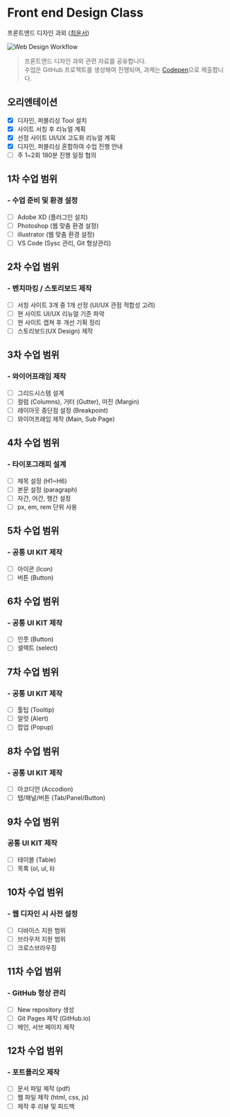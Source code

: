 # Front end Design Class
프론트엔드 디자인 과외 ([최윤서](https://github.com/yoonie1005))

![Web Design Workflow](https://i.imgur.com/Qh7nkfG.png)
> 프론트엔드 디자인 과외 관련 자료를 공유합니다. <br>
> 수업은 GitHub 프로젝트를 생성해여 진행되며, 과제는 [Codepen](https://codepen.io/your-work)으로 제출합니다.

## 오리엔테이션
- [x] 디자인, 퍼블리싱 Tool 설치
- [x] 사이트 서칭 후 리뉴얼 계획
- [x] 선정 사이트 UI/UX 고도화 리뉴얼 계획
- [x] 디자인, 퍼블리싱 혼합하여 수업 진행 안내
- [ ] 주 1~2회 180분 진행 일정 협의

## 1차 수업 범위
### - 수업 준비 및 환경 설정
- [ ] Adobe XD (플러그인 설치)
- [ ] Photoshop (웹 맞춤 환경 설정)
- [ ] illustrator (웹 맞춤 환경 설정)
- [ ] VS Code (Sysc 관리, Git 형상관리)

## 2차 수업 범위
### - 벤치마킹 / 스토리보드 제작
- [ ] 서칭 사이트 3개 중 1개 선정 (UI/UX 관점 적합성 고려)
- [ ] 현 사이트 UI/UX 리뉴얼 기준 파악
- [ ] 현 사이트 캡쳐 후 개선 기획 정리
- [ ] 스토리보드(UX Design) 제작

## 3차 수업 범위
### - 와이어프래임 제작
- [ ] 그리드시스템 설계
- [ ] 컬럼 (Columns), 거터 (Gutter), 마진 (Margin)
- [ ] 레이아웃 중단점 설정 (Breakpoint)
- [ ] 와이어프래임 제작 (Main, Sub Page)

## 4차 수업 범위
### - 타이포그래피 설계
- [ ] 제목 설정 (H1~H6)
- [ ] 본문 설정 (paragraph)
- [ ] 자간, 어간, 행간 설정
- [ ] px, em, rem 단위 사용

## 5차 수업 범위
### - 공통 UI KIT 제작
  - [ ] 아이콘 (Icon)
  - [ ] 버튼 (Button)
     
## 6차 수업 범위
### - 공통 UI KIT 제작
  - [ ] 인풋 (Button)
  - [ ] 셀렉트 (select)
     
## 7차 수업 범위
### - 공통 UI KIT 제작
  - [ ] 툴팁 (Tooltip)
  - [ ] 알럿 (Alert)
  - [ ] 팝업 (Popup)
     
## 8차 수업 범위
### - 공통 UI KIT 제작
  - [ ] 아코디언 (Accodion)
  - [ ] 탭/패널/버튼 (Tab/Panel/Button)
 
## 9차 수업 범위
### 공통 UI KIT 제작
  - [ ] 테이블 (Table)
  - [ ] 목록 (ol, ul, li)

## 10차 수업 범위
### - 웹 디자인 시 사전 설정
  - [ ] 디바이스 지원 범위
  - [ ] 브라우저 지원 범위
  - [ ] 크로스브라우징

## 11차 수업 범위
### - GitHub 형상 관리
  - [ ] New repository 생성
  - [ ] Git Pages 제작 (GitHub.io)
  - [ ] 메인, 서브 페이지 제작

 ## 12차 수업 범위
### - 포트폴리오 제작
  - [ ] 문서 파일 제작 (pdf)
  - [ ] 웹 파일 제작 (html, css, js)
  - [ ] 제작 후 리뷰 및 피드백
